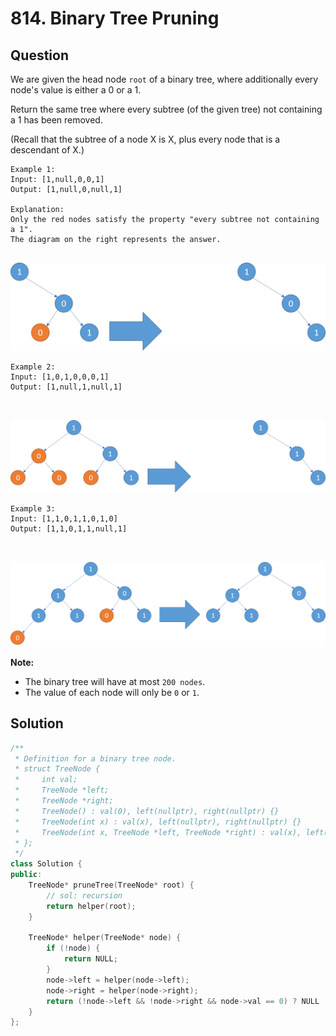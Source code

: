 # 814. Binary Tree Pruning

## Question

We are given the head node `root` of a binary tree, where additionally every node's value is either a 0 or a 1.

Return the same tree where every subtree (of the given tree) not containing a 1 has been removed.

(Recall that the subtree of a node X is X, plus every node that is a descendant of X.)

```
Example 1:
Input: [1,null,0,0,1]
Output: [1,null,0,null,1]
 
Explanation: 
Only the red nodes satisfy the property "every subtree not containing a 1".
The diagram on the right represents the answer.


```

![](<../../../.gitbook/assets/image (9).png>)

```
Example 2:
Input: [1,0,1,0,0,0,1]
Output: [1,null,1,null,1]



```

![](<../../../.gitbook/assets/image (10).png>)

```
Example 3:
Input: [1,1,0,1,1,0,1,0]
Output: [1,1,0,1,1,null,1]



```

![](<../../../.gitbook/assets/image (8).png>)

**Note:**

* The binary tree will have at most `200 nodes`.
* The value of each node will only be `0` or `1`.

## Solution

```cpp
/**
 * Definition for a binary tree node.
 * struct TreeNode {
 *     int val;
 *     TreeNode *left;
 *     TreeNode *right;
 *     TreeNode() : val(0), left(nullptr), right(nullptr) {}
 *     TreeNode(int x) : val(x), left(nullptr), right(nullptr) {}
 *     TreeNode(int x, TreeNode *left, TreeNode *right) : val(x), left(left), right(right) {}
 * };
 */
class Solution {
public:
    TreeNode* pruneTree(TreeNode* root) {
        // sol: recursion
        return helper(root);
    }
    
    TreeNode* helper(TreeNode* node) {
        if (!node) {
            return NULL;
        }
        node->left = helper(node->left);
        node->right = helper(node->right);
        return (!node->left && !node->right && node->val == 0) ? NULL : node;
    }
};
```
